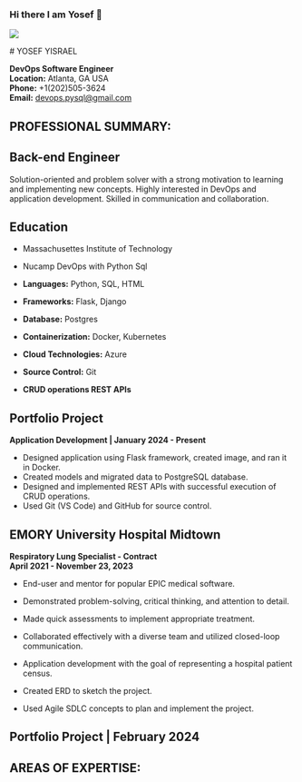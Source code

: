 ### Hi there I am Yosef 👋

<a href="https://linkedin.com"><img src="https://img.shields.io/badge/-LinkedIn-0072b1?&style=for-the-badge&logo=linkedin&logoColor=white" /></a>

<!--
**devopsql/devopsql** is a ✨ _special_ ✨ repository because its `README.md` (this file) appears on your GitHub profile.

Here are some ideas to get you started:

- 🔭 I’m currently working on ...
- 🌱 I’m currently learning ...
- 👯 I’m looking to collaborate on ...
- 🤔 I’m looking for help with ...
- 💬 Ask me about ...
- 📫 How to reach me: ...
- 😄 Pronouns: ...
- ⚡ Fun fact: ...
-->
﻿﻿﻿# YOSEF YISRAEL

**DevOps Software Engineer**  
**Location:** Atlanta, GA USA  
**Phone:** +1(202)505-3624  
**Email:** devops.pysql@gmail.com  

## PROFESSIONAL SUMMARY:
## Back-end Engineer
Solution-oriented and problem solver with a strong motivation to learning and implementing new concepts. 
Highly interested in DevOps and application development. Skilled in communication and collaboration.

## Education
- Massachusettes Institute of Technology
- Nucamp DevOps with Python Sql

- **Languages:** Python, SQL, HTML
- **Frameworks:** Flask, Django
- **Database:** Postgres
- **Containerization:** Docker, Kubernetes
- **Cloud Technologies:** Azure
- **Source Control:** Git
- **CRUD operations REST APIs**

## Portfolio Project

**Application Development | January 2024 - Present**

- Designed application using Flask framework, created image, and ran it in Docker.
- Created models and migrated data to PostgreSQL database.
- Designed and implemented REST APIs with successful execution of CRUD operations.
- Used Git (VS Code) and GitHub for source control.

## EMORY University Hospital Midtown

**Respiratory Lung Specialist - Contract**  
**April 2021 - November 23, 2023**

- End-user and mentor for popular EPIC medical software.
- Demonstrated problem-solving, critical thinking, and attention to detail.
- Made quick assessments to implement appropriate treatment.
- Collaborated effectively with a diverse team and utilized closed-loop communication.



- Application development with the goal of representing a hospital patient census.
- Created ERD to sketch the project.
- Used Agile SDLC concepts to plan and implement the project.

## Portfolio Project | February 2024

## AREAS OF EXPERTISE:
